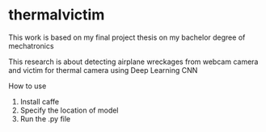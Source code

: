 # thermalvictim
This work is based on my final project thesis on my bachelor degree of mechatronics

This research is about detecting airplane wreckages from webcam camera and victim for thermal camera using Deep Learning CNN

How to use
1. Install caffe 
2. Specify the location of model
3. Run the .py file
